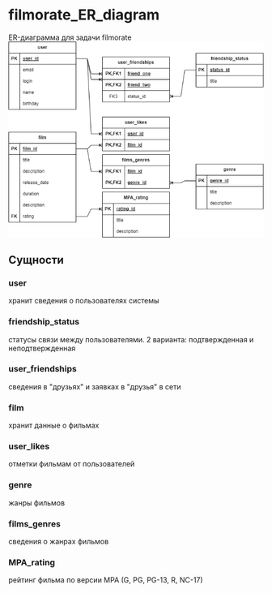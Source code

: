 # filmorate_ER_diagram
ER-диаграмма для задачи filmorate
![ER-diagram](https://github.com/Kirill495/filmorate_ER_diagram/blob/main/Filmorate_ER.png)
## Сущности
### user
хранит сведения о пользователях системы
### friendship_status
статусы связи между пользователями. 2 варианта: подтвержденная и неподтвержденная
### user_friendships
сведения в "друзьях" и заявках в "друзья" в сети
### film
хранит данные о фильмах
### user_likes
отметки фильмам от пользователей
### genre
жанры фильмов
### films_genres
сведения о жанрах фильмов
### MPA_rating
рейтинг фильма по версии MPA (G, PG, PG-13, R, NC-17)
